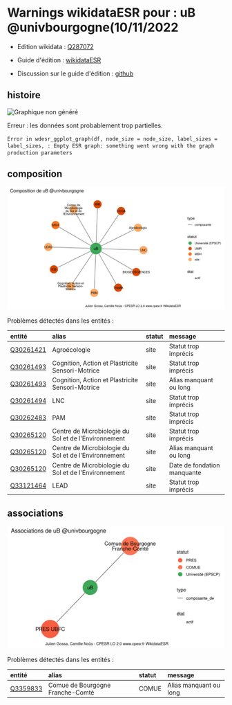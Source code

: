 Warnings wikidataESR pour : uB @univbourgogne(10/11/2022
================

- Edition wikidata : [Q287072](https://www.wikidata.org/wiki/Q287072)
- Guide d'édition : [wikidataESR](https://github.com/cpesr/wikidataESR/)

- Discussion sur le guide d'édition : [github](https://github.com/cpesr/wikidataESR/issues)



## histoire 

![Graphique non généré](Q287072-histoire.png) 

 


Erreur : les données sont probablement trop partielles.
```
Error in wdesr_ggplot_graph(df, node_size = node_size, label_sizes = label_sizes, : Empty ESR graph: something went wrong with the graph production parameters

``` 



## composition 

![Graphique non généré](Q287072-composition.png) 

Problèmes détectés dans les entités :

|entité                                               |alias                                                |statut |message                     |
|:----------------------------------------------------|:----------------------------------------------------|:------|:---------------------------|
|[Q30261421](https://www.wikidata.org/wiki/Q30261421) |Agroécologie                                         |site   |Statut trop imprécis        |
|[Q30261493](https://www.wikidata.org/wiki/Q30261493) |Cognition, Action et Plastricite Sensori-Motrice     |site   |Statut trop imprécis        |
|[Q30261493](https://www.wikidata.org/wiki/Q30261493) |Cognition, Action et Plastricite Sensori-Motrice     |site   |Alias manquant ou long      |
|[Q30261494](https://www.wikidata.org/wiki/Q30261494) |LNC                                                  |site   |Statut trop imprécis        |
|[Q30262483](https://www.wikidata.org/wiki/Q30262483) |PAM                                                  |site   |Statut trop imprécis        |
|[Q30265120](https://www.wikidata.org/wiki/Q30265120) |Centre de Microbiologie du Sol et de l'Environnement |site   |Statut trop imprécis        |
|[Q30265120](https://www.wikidata.org/wiki/Q30265120) |Centre de Microbiologie du Sol et de l'Environnement |site   |Alias manquant ou long      |
|[Q30265120](https://www.wikidata.org/wiki/Q30265120) |Centre de Microbiologie du Sol et de l'Environnement |site   |Date de fondation manquante |
|[Q33121464](https://www.wikidata.org/wiki/Q33121464) |LEAD                                                 |site   |Statut trop imprécis        |

 



## associations 

![Graphique non généré](Q287072-associations.png) 

Problèmes détectés dans les entités :

|entité                                             |alias                            |statut |message                |
|:--------------------------------------------------|:--------------------------------|:------|:----------------------|
|[Q3359833](https://www.wikidata.org/wiki/Q3359833) |Comue de Bourgogne Franche-Comté |COMUE  |Alias manquant ou long |

 

